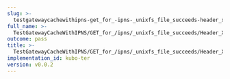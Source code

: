 ```yaml
---
slug: >-
  testgatewaycachewithipns-get_for_-ipns-_unixfs_file_succeeds-header_x-ipfs-roots
full_name: >-
  TestGatewayCacheWithIPNS/GET_for_/ipns/_unixfs_file_succeeds/Header_X-Ipfs-Roots
outcome: pass
title: >-
  TestGatewayCacheWithIPNS/GET_for_/ipns/_unixfs_file_succeeds/Header_X-Ipfs-Roots
implementation_id: kubo-ter
version: v0.0.2
---
```


